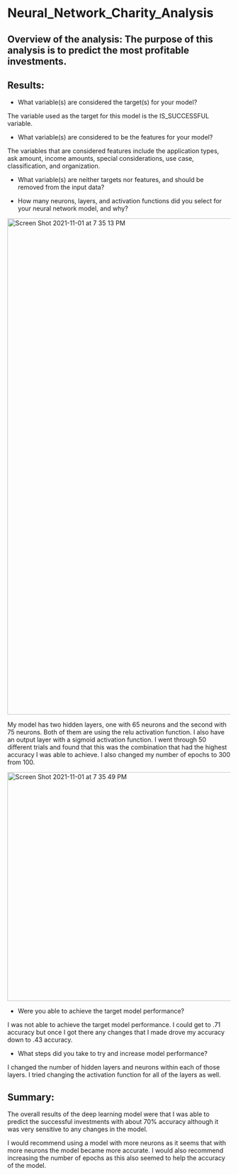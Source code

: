 # Neural_Network_Charity_Analysis

## Overview of the analysis: The purpose of this analysis is to predict the most profitable investments.

## Results:
- What variable(s) are considered the target(s) for your model?

The variable used as the target for this model is the IS_SUCCESSFUL variable.
- What variable(s) are considered to be the features for your model?

The variables that are considered features include the application types, ask amount, income amounts, special considerations, use case, classification, and organization.
- What variable(s) are neither targets nor features, and should be removed from the input data?

- How many neurons, layers, and activation functions did you select for your neural network model, and why?

<img width="1121" alt="Screen Shot 2021-11-01 at 7 35 13 PM" src="https://user-images.githubusercontent.com/82230495/139763157-b0039932-c461-4410-b0d7-15fd28821386.png">

My model has two hidden layers, one with 65 neurons and the second with 75 neurons. Both of them are using the relu activation function. I also have an output layer with a sigmoid activation function. I went through 50 different trials and found that this was the combination that had the highest accuracy I was able to achieve. I also changed my number of epochs to 300 from 100. 

<img width="517" alt="Screen Shot 2021-11-01 at 7 35 49 PM" src="https://user-images.githubusercontent.com/82230495/139763564-eec28665-9794-459d-b7ac-500716c087b2.png">


- Were you able to achieve the target model performance?

I was not able to achieve the target model performance. I could get to .71 accuracy but once I got there any changes that I made drove my accuracy down to .43 accuracy.

- What steps did you take to try and increase model performance?

I changed the number of hidden layers and neurons within each of those layers. I tried changing the activation function for all of the layers as well. 

## Summary: 
The overall results of the deep learning model were that I was able to predict the successful investments with about 70% accuracy although it was very sensitive to any changes in the model.

I would recommend using a model with more neurons as it seems that with more neurons the model became more accurate. I would also recommend increasing the number of epochs as this also seemed to help the accuracy of the model.
